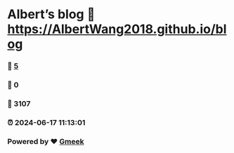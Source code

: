 # Albert’s blog :link: https://AlbertWang2018.github.io/blog 
### :page_facing_up: [5](https://AlbertWang2018.github.io/blog/tag.html) 
### :speech_balloon: 0 
### :hibiscus: 3107 
### :alarm_clock: 2024-06-17 11:13:01 
### Powered by :heart: [Gmeek](https://github.com/Meekdai/Gmeek)
